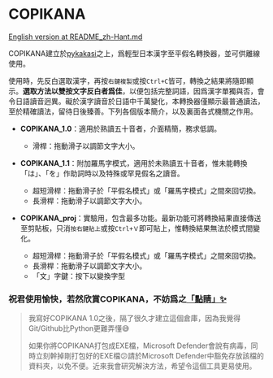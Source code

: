 # COPIKANA
[English version at README_zh-Hant.md](https://github.com/samhui96/COPIKANA/blob/main/README.md)

COPIKANA建立於[pykakasi](https://github.com/miurahr/pykakasi)之上，爲輕型日本漢字至平假名轉換器，並可供離線使用。

使用時，先反白選取漢字，再按`右鍵複製`或按`Ctrl+C`皆可，轉換之結果將隨即顯示。**選取方法以雙按文字反白者爲佳**，以便包括完整詞語，因爲漢字單獨與否，會令日語讀音迥異。礙於漢字讀音於日語中千萬變化，本轉換器僅顯示最普通讀法，至於精確讀法，留待日後臻善。下列各個版本簡介，以及裏面各式機關之作用。

- **COPIKANA_1.0**：適用於熟讀五十音者，介面精簡，務求低調。
  - 滑桿：拖動滑子以調節文字大小。

- **COPIKANA_1.1**：附加羅馬字模式，適用於未熟讀五十音者，惟未能轉換「は」、「を」作助詞時以及特殊或罕見假名之讀音。
  - 超短滑桿：拖動滑子於「平假名模式」或「羅馬字模式」之間來回切換。
  - 長滑桿：拖動滑子以調節文字大小。
    
- **COPIKANA_proj**：實驗用，包含最多功能。最新功能可將轉換結果直接傳送至剪貼板，只消`按右鍵貼上`或按`Ctrl+Ｖ`即可貼上，惟轉換結果無法於模式間變化。
  - 超短滑桿：拖動滑子於「平假名模式」或「羅馬字模式」之間來回切換。
  - 長滑桿：拖動滑子以調節文字大小。
  - 「文」字鍵：按下以變換字型

### 祝君使用愉快，若然欣賞COPIKANA，不妨爲之[「點睛」✨](https://ko-fi.com/s/b8e4f06daa)

> 我寫好COPIKANA 1.0之後，隔了很久才建立這個倉庫，因為我覺得Git/Github比Python更難弄懂😅
> 
> 如果你將COPIKANA打包成EXE檔，Microsoft Defender會說有病毒，同時立刻幹掉剛打包好的EXE檔😕請於Microsoft Defender中豁免存放該檔的資料夾，以免不便。近來我會研究解決方法，希望令這個工具更易使用。

